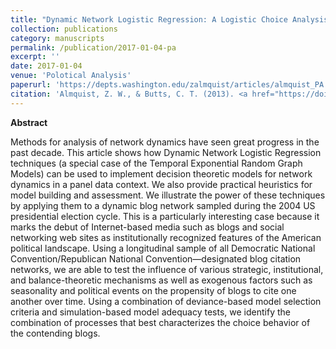 ```yaml
---
title: "Dynamic Network Logistic Regression: A Logistic Choice Analysis of Inter- and Intra-group Blog Citation Dynamics in the 2004 US Presidential Election"
collection: publications
category: manuscripts
permalink: /publication/2017-01-04-pa
excerpt: ''
date: 2017-01-04
venue: 'Polotical Analysis'
paperurl: 'https://depts.washington.edu/zalmquist/articles/almquist_PA.pdf'
citation: 'Almquist, Z. W., & Butts, C. T. (2013). <a href="https://doi.org/10.1093/pan/mpt016">Dynamic network logistic regression: A logistic choice analysis of inter-and intra-group blog citation dynamics in the 2004 US presidential election</a>. <i>Political analysis</i>, 21(4), 430-448.'
---
```





**Abstract**

Methods for analysis of network dynamics have seen great progress in the past decade. This article shows how Dynamic Network Logistic Regression techniques (a special case of the Temporal Exponential Random Graph Models) can be used to implement decision theoretic models for network dynamics in a panel data context. We also provide practical heuristics for model building and assessment. We illustrate the power of these techniques by applying them to a dynamic blog network sampled during the 2004 US presidential election cycle. This is a particularly interesting case because it marks the debut of Internet-based media such as blogs and social networking web sites as institutionally recognized features of the American political landscape. Using a longitudinal sample of all Democratic National Convention/Republican National Convention—designated blog citation networks, we are able to test the influence of various strategic, institutional, and balance-theoretic mechanisms as well as exogenous factors such as seasonality and political events on the propensity of blogs to cite one another over time. Using a combination of deviance-based model selection criteria and simulation-based model adequacy tests, we identify the combination of processes that best characterizes the choice behavior of the contending blogs.
